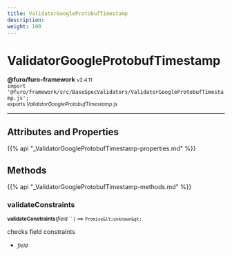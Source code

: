 ```yaml
---
title: ValidatorGoogleProtobufTimestamp
description: 
weight: 100
---
```


# ValidatorGoogleProtobufTimestamp

**@furo/furo-framework** <small>v2.4.11</small>
<br>`import '@furo/framework/src/BaseSpecValidators/ValidatorGoogleProtobufTimestamp.js';`<small>
<br>exports *ValidatorGoogleProtobufTimestamp* js</small>


****



## Attributes and Properties
{{% api "_ValidatorGoogleProtobufTimestamp-properties.md" %}}






## Methods
{{% api "_ValidatorGoogleProtobufTimestamp-methods.md" %}}


### **validateConstraints**
<small>**validateConstraints**(*field* `` ) ⟹ `Promise&lt;unknown&gt;`</small>

checks field constraints

- <small>*field* </small>
<br><br>

